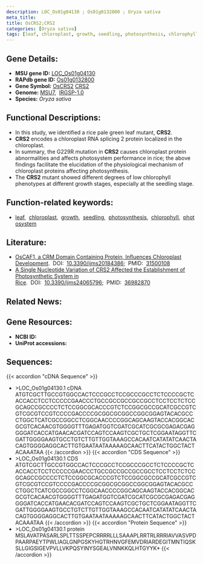 ```yaml
---
description: LOC_Os01g04130 ; Os01g0132800 ; Oryza sativa
meta_title:
title: OsCRS2;CRS2
categories: [Oryza sativa]
tags: [leaf, chloroplast, growth, seedling, photosynthesis, chlorophyll, photosystem]
---
```


## Gene Details:
- **MSU gene ID:** [LOC_Os01g04130](http://rice.uga.edu/cgi-bin/ORF_infopage.cgi?orf=LOC_Os01g04130)  
- **RAPdb gene ID:** [Os01g0132800](https://rapdb.dna.affrc.go.jp/locus/?name=Os01g0132800)  
- **Gene Symbol:** <u>OsCRS2</u>&nbsp;<u>CRS2</u>
- **Genome:**  [MSU7](http://rice.uga.edu/),&nbsp;&nbsp;[IRGSP-1.0](https://rapdb.dna.affrc.go.jp/download/irgsp1.html)
- **Species:** *Oryza sativa*

## Functional Descriptions:
   - In this study, we identified a rice pale green leaf mutant, **CRS2**.
   - **CRS2** encodes a chloroplast RNA splicing 2 protein localized in the chloroplast.
   - In summary, the G229R mutation in **CRS2** causes chloroplast protein abnormalities and affects photosystem performance in rice; the above findings facilitate the elucidation of the physiological mechanism of chloroplast proteins affecting photosynthesis.
   - The **CRS2** mutant showed different degrees of low chlorophyll phenotypes at different growth stages, especially at the seedling stage.

## Function-related keywords:
   - [leaf](/tags/leaf/),&nbsp;&nbsp;[chloroplast](/tags/chloroplast/),&nbsp;&nbsp;[growth](/tags/growth/),&nbsp;&nbsp;[seedling](/tags/seedling/),&nbsp;&nbsp;[photosynthesis](/tags/photosynthesis/),&nbsp;&nbsp;[chlorophyll](/tags/chlorophyll/),&nbsp;&nbsp;[photosystem](/tags/photosystem/)

## Literature:
   - [OsCAF1, a CRM Domain Containing Protein, Influences Chloroplast Development](https://www.doi.org/10.3390/ijms20184386).&nbsp;&nbsp;DOI:&nbsp;&nbsp;[10.3390/ijms20184386](https://www.doi.org/10.3390/ijms20184386);&nbsp;&nbsp;PMID:&nbsp;&nbsp;[31500108](https://pubmed.ncbi.nlm.nih.gov/31500108/)
   - [A Single Nucleotide Variation of CRS2 Affected the Establishment of Photosynthetic System in Rice](https://www.doi.org/10.3390/ijms24065796).&nbsp;&nbsp;DOI:&nbsp;&nbsp;[10.3390/ijms24065796](https://www.doi.org/10.3390/ijms24065796);&nbsp;&nbsp;PMID:&nbsp;&nbsp;[36982870](https://pubmed.ncbi.nlm.nih.gov/36982870/)

## Related News:

## Gene Resources:
- **NCBI ID:**  []()
- **UniProt accessions:** [](https://www.uniprot.org/uniprotkb//entry)

## Sequences:
{{< accordion "cDNA Sequence" >}}
- \>LOC_Os01g04130.1 cDNA
ATGTCGCTTGCCGTGGCCACTCCCGCCTCCGCCCGCCTCTCCCCGCTCACCACCTCCTCCCCCGAACCCTGCCGCCGCCGCCGCCTCCTCCTCTCCGCAGCCGCCCCTCTCCGGCGCACCCGTCTCCGGCGCCGCATCGCCGTCGTCGCGTCCGTCCCCGACCCCGCGGCGCGGCCGGCGGAGTACACGCCCTGGCTCATCGCCGGCCTCGGCAACCCCGGCAGCAAGTACCACGGCACGCGTCACAACGTGGGGTTTGAGATGGTCGATCGCATCGCGCGAGACGAGGGGATCACCATGAACACGATCCAGTCCAAGTCGCTGCTCGGAATAGGTTCGATTGGGGAAGTGCCTGTCTTGTTGGTAAAGCCACAATCATATATCAACTACAGTGGGGAGGCACTTGTGAATAATAAAAAGCAACTTCATACTGGCTACTACAAATAA
{{< /accordion >}}
{{< accordion "CDS Sequence" >}}
- \>LOC_Os01g04130.1 CDS
ATGTCGCTTGCCGTGGCCACTCCCGCCTCCGCCCGCCTCTCCCCGCTCACCACCTCCTCCCCCGAACCCTGCCGCCGCCGCCGCCTCCTCCTCTCCGCAGCCGCCCCTCTCCGGCGCACCCGTCTCCGGCGCCGCATCGCCGTCGTCGCGTCCGTCCCCGACCCCGCGGCGCGGCCGGCGGAGTACACGCCCTGGCTCATCGCCGGCCTCGGCAACCCCGGCAGCAAGTACCACGGCACGCGTCACAACGTGGGGTTTGAGATGGTCGATCGCATCGCGCGAGACGAGGGGATCACCATGAACACGATCCAGTCCAAGTCGCTGCTCGGAATAGGTTCGATTGGGGAAGTGCCTGTCTTGTTGGTAAAGCCACAATCATATATCAACTACAGTGGGGAGGCACTTGTGAATAATAAAAAGCAACTTCATACTGGCTACTACAAATAA
{{< /accordion >}}
{{< accordion "Protein Sequence" >}}
- \>LOC_Os01g04130.1 protein
MSLAVATPASARLSPLTTSSPEPCRRRRLLLSAAAPLRRTRLRRRIAVVASVPDPAARPAEYTPWLIAGLGNPGSKYHGTRHNVGFEMVDRIARDEGITMNTIQSKSLLGIGSIGEVPVLLVKPQSYINYSGEALVNNKKQLHTGYYK*
{{< /accordion >}}
